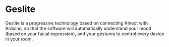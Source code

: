 # Geslite
Geslite is a progressive technology based on connecting Kinect with Arduino, so that the software will automatically understand your mood (based on your facial expression), and your gestures to control every device in your room.
